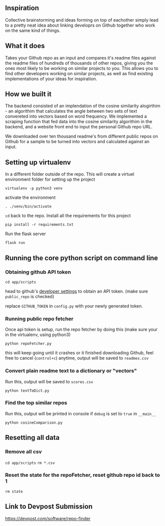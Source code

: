## Inspiration
Collective brainstorming and ideas forming on top of eachother simply lead to a pretty neat idea about linking developrs on Github together who work on the same kind of things.

## What it does
Takes your Github repo as an input and compares it's readme files against the readme files of hundreds of thousands of other repos, giving you the ones most likely to be working on similar projects to you. This allows you to find other developers working on similar projects, as well as find existing implementations of your ideas for inspiration.

## How we built it
The backend consisted of an implendation of the cosine similarity alogirthim - an algorithim that calculates the angle between two sets of text convereted into vectors based on word frequency. We implemented a scraping function that fed data into the cosine similarity algorithim in the backend, and a website front end to input the personal Github repo URL.

We downloaded over ten thousand readme's from different public repos on Github for a sample to be turned into vectors and calculated against an input.

## Setting up virtualenv

In a different folder outside of the repo. This will create a virtuel environment folder for setting up the project

`virtualenv -p python3 venv`

activate the environment

`. ./venv/bin/activate`

`cd` back to the repo. Install all the requirements for this project

`pip install -r requirements.txt`

Run the flask server

`flask run`


## Running the core python script on command line
### Obtaining github API token
`cd app/scripts`

head to github's [developer settings](https://github.com/settings/tokens) to obtain an API token. (make sure `public_repo` is checked)

replace `GITHUB_TOKEN` in `config.py` with your newly generated token.

### Running public repo fetcher
Once api token is setup, run the repo fetcher by doing this (make sure your in the virtualenv, using python3)

`python repoFetcher.py`

this will keep going until it crashes or it finished downloading Github, feel free to cancel (`control+c`) anytime, output will be saved to `readmes.csv`

### Convert plain readme text to a dictionary or "vectors"
Run this, output will be saved to `scores.csv`

`python textToDict.py`

### Find the top similar repos
Run this, output will be printed in console if `debug` is set to `true` in `__main__`

`python cosineComparison.py`

## Resetting all data
### Remove all csv
`cd app/scripts`
`rm *.csv`
### Reset the state for the repoFetcher, reset github repo id back to 1
`rm state`

## Link to Devpost Submission
https://devpost.com/software/repo-finder
